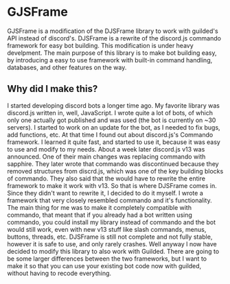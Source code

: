 # GJSFrame
GJSFrame is a modification of the DJSFrame library to work with guilded's API instead of discord's. 
DJSFrame is a rewrite of the discord.js commando framework for easy bot building. 
This modification is under heavy develpment. 
The main purpose of this library is to make bot building easy, by introducing a easy to use framework with built-in command handling, databases, and other features on the way.
## Why did I make this?
I started developing discord bots a longer time ago. My favorite library was discord.js written in, well, JavaScript. I wrote quite a lot of bots, of which only one actually got published and was used (the bot is currently on ~30 servers). I started to work on an update for the bot, as I needed to fix bugs, add functions, etc. At that time I found out about discord.js's Commando framework. I learned it quite fast, and started to use it, because it was easy to use and modify to my needs. About a week later discord.js v13 was announced. One of their main changes was replacing commando with sapphire. They later wrote that commando was discontinued because they removed structures from discrd.js, which was one of the key building blocks of commando. They also said that the would have to rewrite the entire framework to make it work with v13. So that is where DJSFrame comes in. Since they didn't want to rewrite it, I decided to do it myself. I wrote a framework that very closely resembled commando and it's functionality. The main thing for me was to make it completely compatible with commando, that meant that if you already had a bot written using commando, you could install my library instead of commando and the bot would still work, even with new v13 stuff like slash commands, menus, buttons, threads, etc. DJSFrame is still not complete and not fully stable, however it is safe to use, and only rarely crashes. Well anyway I now have decided to modify this library to also work with Guilded. There are going to be some larger differences between the two frameworks, but I want to make it so that you can use your existing bot code now with guilded, without having to recode everything.